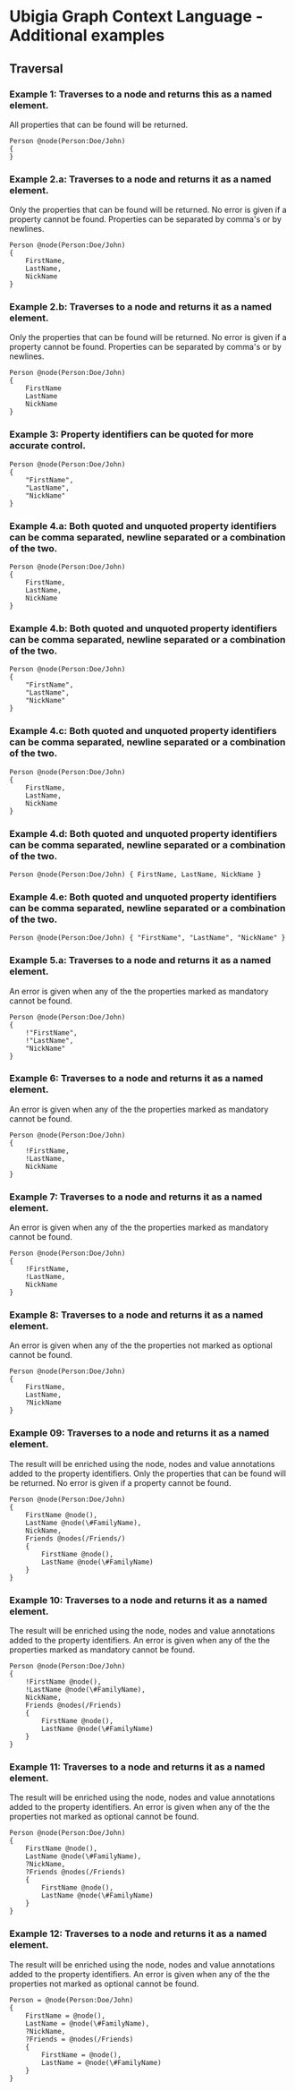 # Ubigia Graph Context Language - Additional examples

## Traversal

### Example 1: Traverses to a node and returns this as a named element.
All properties that can be found will be returned.

```
Person @node(Person:Doe/John)
{
}
```

### Example 2.a: Traverses to a node and returns it as a named element.
Only the properties that can be found will be returned. No error is given if a property cannot be found.
Properties can be separated by comma's or by newlines.

```
Person @node(Person:Doe/John)
{
    FirstName,
    LastName,
    NickName
}
```

### Example 2.b: Traverses to a node and returns it as a named element.
Only the properties that can be found will be returned. No error is given if a property cannot be found.
Properties can be separated by comma's or by newlines.

```
Person @node(Person:Doe/John)
{
    FirstName
    LastName
    NickName
}
```

### Example 3: Property identifiers can be quoted for more accurate control.

```
Person @node(Person:Doe/John)
{
    "FirstName",
    "LastName",
    "NickName"
}
```

### Example 4.a: Both quoted and unquoted property identifiers can be comma separated, newline separated or a combination of the two.

```
Person @node(Person:Doe/John)
{
    FirstName,
    LastName,
    NickName
}
```

### Example 4.b: Both quoted and unquoted property identifiers can be comma separated, newline separated or a combination of the two.

```
Person @node(Person:Doe/John)
{
    "FirstName",
    "LastName",
    "NickName"
}
```

### Example 4.c: Both quoted and unquoted property identifiers can be comma separated, newline separated or a combination of the two.

```
Person @node(Person:Doe/John)
{
    FirstName,
    LastName,
    NickName
}
```

### Example 4.d: Both quoted and unquoted property identifiers can be comma separated, newline separated or a combination of the two.

```
Person @node(Person:Doe/John) { FirstName, LastName, NickName }
```

### Example 4.e: Both quoted and unquoted property identifiers can be comma separated, newline separated or a combination of the two.

```
Person @node(Person:Doe/John) { "FirstName", "LastName", "NickName" }
```

### Example 5.a: Traverses to a node and returns it as a named element.
An error is given when any of the the properties marked as mandatory cannot be found.

```
Person @node(Person:Doe/John)
{
    !"FirstName",
    !"LastName",
    "NickName"
}
```

### Example 6: Traverses to a node and returns it as a named element.
An error is given when any of the the properties marked as mandatory cannot be found.

```
Person @node(Person:Doe/John)
{
    !FirstName,
    !LastName,
    NickName
}
```

### Example 7: Traverses to a node and returns it as a named element.
An error is given when any of the the properties marked as mandatory cannot be found.

```
Person @node(Person:Doe/John)
{
    !FirstName,
    !LastName,
    NickName
}
```

### Example 8: Traverses to a node and returns it as a named element.
An error is given when any of the the properties not marked as optional cannot be found.

```
Person @node(Person:Doe/John)
{
    FirstName,
    LastName,
    ?NickName
}
```

### Example 09: Traverses to a node and returns it as a named element.
The result will be enriched using the node, nodes and value annotations added to the property identifiers.
Only the properties that can be found will be returned. No error is given if a property cannot be found.

```
Person @node(Person:Doe/John)
{
    FirstName @node(),
    LastName @node(\#FamilyName),
    NickName,
    Friends @nodes(/Friends/)
    {
        FirstName @node(),
        LastName @node(\#FamilyName)
    }
}
```

### Example 10: Traverses to a node and returns it as a named element.
The result will be enriched using the node, nodes and value annotations added to the property identifiers.
An error is given when any of the the properties marked as mandatory cannot be found.

```
Person @node(Person:Doe/John)
{
    !FirstName @node(),
    !LastName @node(\#FamilyName),
    NickName,
    Friends @nodes(/Friends)
    {
        FirstName @node(),
        LastName @node(\#FamilyName)
    }
}
```

### Example 11: Traverses to a node and returns it as a named element.
The result will be enriched using the node, nodes and value annotations added to the property identifiers.
An error is given when any of the the properties not marked as optional cannot be found.

```
Person @node(Person:Doe/John)
{
    FirstName @node(),
    LastName @node(\#FamilyName),
    ?NickName,
    ?Friends @nodes(/Friends)
    {
        FirstName @node(),
        LastName @node(\#FamilyName)
    }
}
```

### Example 12: Traverses to a node and returns it as a named element.
The result will be enriched using the node, nodes and value annotations added to the property identifiers.
An error is given when any of the the properties not marked as optional cannot be found.

```
Person = @node(Person:Doe/John)
{
    FirstName = @node(),
    LastName = @node(\#FamilyName),
    ?NickName,
    ?Friends = @nodes(/Friends)
    {
        FirstName = @node(),
        LastName = @node(\#FamilyName)
    }
}
```
